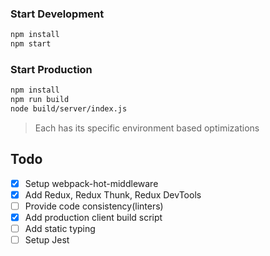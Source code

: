 ### Start Development

```bash
npm install
npm start
```

### Start Production

```bash
npm install
npm run build
node build/server/index.js
```

> Each has its specific environment based optimizations

## Todo
- [x] Setup webpack-hot-middleware
- [x] Add Redux, Redux Thunk, Redux DevTools
- [ ] Provide code consistency(linters)
- [x] Add production client build script
- [ ] Add static typing
- [ ] Setup Jest
